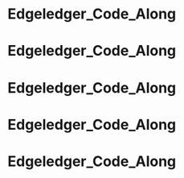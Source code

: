 # Edgeledger_Code_Along
# Edgeledger_Code_Along
# Edgeledger_Code_Along
# Edgeledger_Code_Along
# Edgeledger_Code_Along
